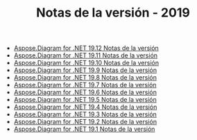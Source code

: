 ﻿---
title: Notas de la versión - 2019
type: docs
weight: 20
url: /es/net/release-notes-2019/
---
- [Aspose.Diagram for .NET 19.12 Notas de la versión](/diagram/es/net/aspose-diagram-for-net-19-12-release-notes/)
- [Aspose.Diagram for .NET 19.11 Notas de la versión](/diagram/es/net/aspose-diagram-for-net-19-11-release-notes/)
- [Aspose.Diagram for .NET 19.10 Notas de la versión](/diagram/es/net/aspose-diagram-for-net-19-10-release-notes/)
- [Aspose.Diagram for .NET 19.9 Notas de la versión](/diagram/es/net/aspose-diagram-for-net-19-9-release-notes/)
- [Aspose.Diagram for .NET 19.8 Notas de la versión](/diagram/es/net/aspose-diagram-for-net-19-8-release-notes/)
- [Aspose.Diagram for .NET 19.7 Notas de la versión](/diagram/es/net/aspose-diagram-for-net-19-7-release-notes/)
- [Aspose.Diagram for .NET 19.6 Notas de la versión](/diagram/es/net/aspose-diagram-for-net-19-6-release-notes/)
- [Aspose.Diagram for .NET 19.5 Notas de la versión](/diagram/es/net/aspose-diagram-for-net-19-5-release-notes/)
- [Aspose.Diagram for .NET 19.4 Notas de la versión](/diagram/es/net/aspose-diagram-for-net-19-4-release-notes/)
- [Aspose.Diagram for .NET 19.3 Notas de la versión](/diagram/es/net/aspose-diagram-for-net-19-3-release-notes/)
- [Aspose.Diagram for .NET 19.2 Notas de la versión](/diagram/es/net/aspose-diagram-for-net-19-2-release-notes/)
- [Aspose.Diagram for .NET 19.1 Notas de la versión](/diagram/es/net/aspose-diagram-for-net-19-1-release-notes/)
